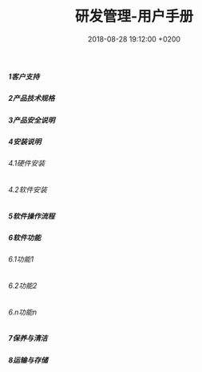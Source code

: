 ﻿---
layout: post
title:  "研发管理-用户手册"
date:   2018-08-28 19:12:00 +0200
categories: 研发管理
---
##### 1客户支持  
##### 2产品技术规格  
##### 3产品安全说明  
##### 4安装说明  
###### 4.1硬件安装  
###### 4.2软件安装  
##### 5软件操作流程  
##### 6软件功能  
###### 6.1功能1  
###### 6.2功能2  
###### 6.n功能n  
##### 7保养与清洁  
##### 8运输与存储  
